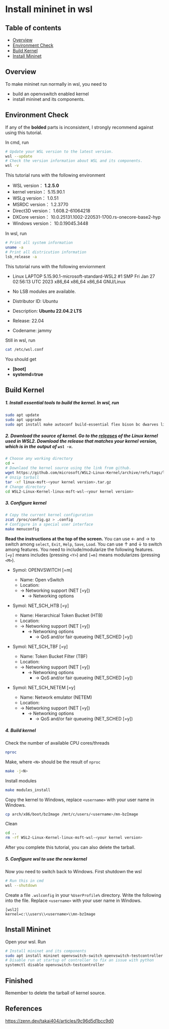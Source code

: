 # Install mininet in wsl

## Table of contents

* [Overview](#overview)
* [Environment Check](#env)
* [Build Kernel](#kernel)
* [Install Mininet](#mininet)


<a name="overview"></a>

## Overview

To make mininet run normally in wsl, you need to 
* build an openvswitch enabled kernel
* install mininet and its components.


<a name="env"></a>

## Environment Check

If any of the **bolded** parts is inconsistent, I strongly recommend against using this tutorial.

In cmd, run
```bash
# Update your WSL version to the latest version.
wsl --update
# Check the version information about WSL and its components.
wsl -v
```

This tutorial runs with the following environment
- WSL version： **1.2.5.0**
- kernel version： 5.15.90.1
- WSLg version： 1.0.51
- MSRDC version： 1.2.3770
- Direct3D version： 1.608.2-61064218
- DXCore version： 10.0.25131.1002-220531-1700.rs-onecore-base2-hyp
- Windows version： 10.0.19045.3448

In wsl, run
```bash
# Print all system information
uname -a
# Print all districution information
lsb_release -a
```

This tutorial runs with the following enviornment

- Linux LAPTOP 5.15.90.1-microsoft-standard-WSL2 #1 SMP Fri Jan 27 02:56:13 UTC 2023 x86_64 x86_64 x86_64 GNU/Linux

- No LSB modules are available.
- Distributor ID: Ubuntu
- Description:    **Ubuntu 22.04.2 LTS**
- Release:        22.04
- Codename:       jammy

Still in wsl, run
```bash
cat /etc/wsl.conf
```

You should get
- **[boot]**
- **systemd=true**


<a name="kernel"></a>

## Build Kernel

##### 1. Install essential tools to build the kernel. In wsl, run
```bash
sudo apt update
sudo apt upgrade
sudo apt install make autoconf build-essential flex bison bc dwarves libncurses-dev libssl-dev libelf-dev libtool
```

##### 2. Download the source of kernel. Go to the [releases](https://github.com/microsoft/WSL2-Linux-Kernel/releases) of the Linux kernel used in WSL2. Download the release that matches your kernel version, which is in the output of `wsl -v`.
```bash
# Choose any working directory
cd ~
# Downlaod the kernel source using the link from github.
wget https://github.com/microsoft/WSL2-Linux-Kernel/archive/refs/tags/linux-msft-wsl-<your kernel version>.tar.gz
# Unzip tarball
tar -xf linux-msft-<your kernel version>.tar.gz
# Change directory
cd WSL2-Linux-Kernel-linux-msft-wsl-<your kernel version>
```

##### 3. Configure kernel
```bash
# Copy the current kernel configuration
zcat /proc/config.gz > .config
# Configure in a special user interface
make menuconfig
```
**Read the instructions at the top of the screen.** You can use &larr; and &rarr; to switch among `select`, `Exit`, `Help`, `Save`, `Load`. You can use &uarr; and &darr; to switch among features. You need to include/modularize the following features. `[=y]` means includes (pressing `<Y>`) and `[=m]` means modularizes (pressing `<M>`).

- Symol: OPENVSWITCH [=m]
    - Name: Open vSwitch
    - Location:
    - -> Networking support (NET [=y])
        - -> Networking options

- Symol: NET_SCH_HTB [=y]
    - Name: Hierarchical Token Bucket (HTB)
    - Location:
    - -> Networking support (NET [=y])
        - -> Networking options
            - -> QoS and/or fair queueing (NET_SCHED [=y])

- Symol: NET_SCH_TBF [=y]
    - Name: Token Bucket Filter (TBF)
    - Location:
    - -> Networking support (NET [=y])
        - -> Networking options
            - -> QoS and/or fair queueing (NET_SCHED [=y])

- Symol: NET_SCH_NETEM [=y]
    - Name: Network emulator (NETEM)
    - Location:
    - -> Networking support (NET [=y])
        - -> Networking options
            - -> QoS and/or fair queueing (NET_SCHED [=y])

##### 4. Build kernel
Check the number of available CPU cores/threads
```bash
nproc
```
Make, where `<N>` should be the result of `nproc`
```bash
make -j<N>
```
Install modules
```bash
make modules_install
```
Copy the kernel to Windows, replace `<username>` with your user name in Windows.
```bash
cp arch/x86/boot/bzImage /mnt/c/users/<username>/mn-bzImage
```
Clean
```bash
cd ..
rm -rf WSL2-Linux-Kernel-linux-msft-wsl-<your kernel version>
```
After you complete this tutorial, you can also delete the tarball.

##### 5. Configure wsl to use the new kernel
Now you need to switch back to Windows. First shutdown the wsl
```bash
# Run this in cmd
wsl --shutdown
```
Create a file `.wslconfig` in your `%UserProfile%` directory. Write the following into the file. Replace `<username>` with your user name in Windows.
```
[wsl2]
kernel=c:\\users\\<username>\\mn-bzImage
```

<a name="mininet"></a>

## Install Mininet
Open your wsl. Run
```bash
# Install mininet and its components
sudo apt install mininet openvswitch-switch openvswitch-testcontroller
# Disable run at startup of controller to fix an issue with python
systemctl disable openvswitch-testcontroller
```

## Finished
Remember to delete the tarball of kernel source.

## References
https://zenn.dev/takai404/articles/9c96d5d1bcc9d0
